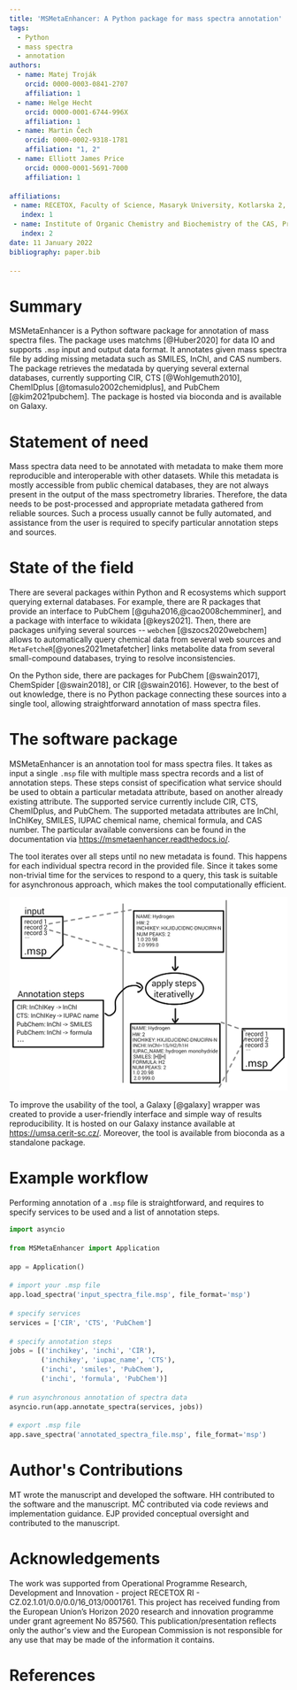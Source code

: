 ```yaml
---
title: 'MSMetaEnhancer: A Python package for mass spectra annotation'
tags:
  - Python
  - mass spectra
  - annotation
authors:
  - name: Matej Troják
    orcid: 0000-0003-0841-2707
    affiliation: 1
  - name: Helge Hecht
    orcid: 0000-0001-6744-996X
    affiliation: 1
  - name: Martin Čech
    orcid: 0000-0002-9318-1781
    affiliation: "1, 2"
  - name: Elliott James Price
    orcid: 0000-0001-5691-7000
    affiliation: 1

affiliations:
 - name: RECETOX, Faculty of Science, Masaryk University, Kotlarska 2, Brno 60200, Czech Republic
   index: 1
 - name: Institute of Organic Chemistry and Biochemistry of the CAS, Prague, Czech Republic
   index: 2
date: 11 January 2022
bibliography: paper.bib
 
---
```


# Summary

MSMetaEnhancer is a Python software package for annotation of mass spectra files. 
The package uses matchms [@Huber2020] for data IO and supports `.msp` input and output data format.
It annotates given mass spectra file by adding missing metadata such as SMILES, InChI, and CAS numbers.
The package retrieves the medatada by querying several external databases, 
currently supporting CIR, CTS [@Wohlgemuth2010], ChemIDplus [@tomasulo2002chemidplus], and PubChem [@kim2021pubchem].
The package is hosted via bioconda and is available on Galaxy.

# Statement of need

Mass spectra data need to be annotated with metadata to make them more reproducible and interoperable with other datasets. 
While this metadata is mostly accessible from public chemical databases, they are not always present in the output of the mass spectrometry libraries. 
Therefore, the data needs to be post-processed and appropriate metadata gathered from reliable sources.
Such a process usually cannot be fully automated, and assistance from the user is required to specify particular annotation steps and sources. 

# State of the field

There are several packages within Python and R ecosystems which support querying external
databases. 
For example, there are R packages that provide an interface to PubChem [@guha2016,@cao2008chemminer], and a package with interface to wikidata [@keys2021]. 
Then, there are packages unifying several sources -- `webchem` [@szocs2020webchem] allows to automatically query chemical data from several web sources and `MetaFetcheR`[@yones2021metafetcher] links metabolite data from several small-compound databases, trying to resolve inconsistencies.

On the Python side, there are packages for PubChem [@swain2017], ChemSpider [@swain2018], or CIR [@swain2016]. 
However, to the best of out knowledge, there is no Python package connecting these sources into a single tool, allowing straightforward annotation of mass spectra files.

# The software package

MSMetaEnhancer is an annotation tool for mass spectra files.
It takes as input a single `.msp` file with multiple mass spectra records and a list of annotation steps.
These steps consist of specification what service should be used to obtain a particular metadata attribute, based on another already existing attribute.
The supported service currently include CIR, CTS, ChemIDplus, and PubChem.
The supported metadata attributes are InChI, InChIKey, SMILES, IUPAC chemical name, chemical formula, and CAS number. 
The particular available conversions can be found in the documentation via https://msmetaenhancer.readthedocs.io/.

The tool iterates over all steps until no new metadata is found. 
This happens for each individual spectra record in the provided file. 
Since it takes some non-trivial time for the services to respond to a query, this task is suitable for asynchronous approach, which makes the tool computationally efficient.

![Schematic overview of MSMetaEnhancer annotation workflow. \label{fig:scheme}](scheme.png)

To improve the usability of the tool, a Galaxy [@galaxy] wrapper was created to provide a user-friendly interface and simple way of results reproducibility. It is hosted on our Galaxy instance available at https://umsa.cerit-sc.cz/. Moreover, the tool is available from bioconda as a standalone package.

# Example workflow

Performing annotation of a `.msp` file is straightforward, and requires to specify services to be used and a list of annotation steps.

```python
import asyncio

from MSMetaEnhancer import Application

app = Application()

# import your .msp file
app.load_spectra('input_spectra_file.msp', file_format='msp')

# specify services
services = ['CIR', 'CTS', 'PubChem']

# specify annotation steps
jobs = [('inchikey', 'inchi', 'CIR'),
        ('inchikey', 'iupac_name', 'CTS'),
        ('inchi', 'smiles', 'PubChem'),
        ('inchi', 'formula', 'PubChem')]

# run asynchronous annotation of spectra data
asyncio.run(app.annotate_spectra(services, jobs))

# export .msp file
app.save_spectra('annotated_spectra_file.msp', file_format='msp')
```

# Author's Contributions
MT wrote the manuscript and developed the software.
HH contributed to the software and the manuscript.
MČ contributed via code reviews and implementation guidance.
EJP provided conceptual oversight and contributed to the manuscript.

# Acknowledgements
The work was supported from Operational Programme Research, Development and Innovation - project RECETOX RI - CZ.02.1.01/0.0/0.0/16_013/0001761.
This project has received funding from the European Union’s Horizon 2020 research and innovation programme under grant agreement No 857560.
This publication/presentation reflects only the author's view and the European Commission is not responsible for any use that may be made of the information it contains.

# References